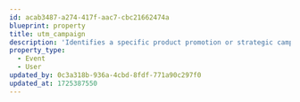 ```yaml
---
id: acab3487-a274-417f-aac7-cbc21662474a
blueprint: property
title: utm_campaign
description: 'Identifies a specific product promotion or strategic campaign.'
property_type:
  - Event
  - User
updated_by: 0c3a318b-936a-4cbd-8fdf-771a90c297f0
updated_at: 1725387550
---
```

